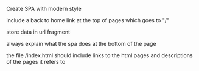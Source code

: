 Create SPA with modern style

include a back to home link at the top of pages which goes to "/"

store data in url fragment

always explain what the spa does at the bottom of the page

the file /index.html should include links to the html pages and descriptions of the pages it refers to